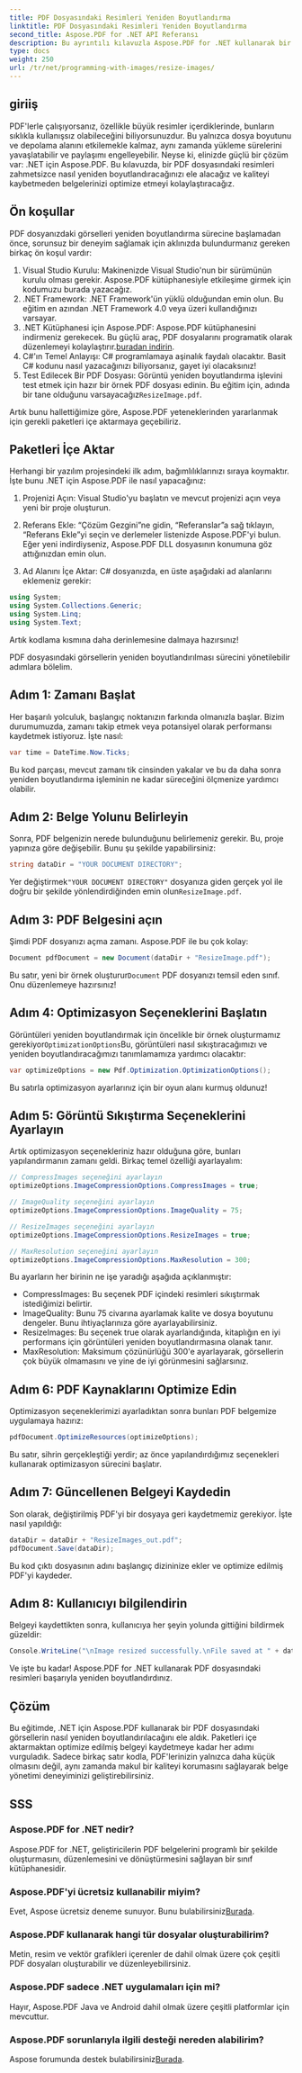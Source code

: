 ```yaml
---
title: PDF Dosyasındaki Resimleri Yeniden Boyutlandırma
linktitle: PDF Dosyasındaki Resimleri Yeniden Boyutlandırma
second_title: Aspose.PDF for .NET API Referansı
description: Bu ayrıntılı kılavuzla Aspose.PDF for .NET kullanarak bir PDF dosyasındaki görsellerin boyutunu nasıl değiştireceğinizi öğrenin. Kaliteyi kaybetmeden dosya boyutunu optimize edin.
type: docs
weight: 250
url: /tr/net/programming-with-images/resize-images/
---
```

## giriiş

PDF'lerle çalışıyorsanız, özellikle büyük resimler içerdiklerinde, bunların sıklıkla kullanışsız olabileceğini biliyorsunuzdur. Bu yalnızca dosya boyutunu ve depolama alanını etkilemekle kalmaz, aynı zamanda yükleme sürelerini yavaşlatabilir ve paylaşımı engelleyebilir. Neyse ki, elinizde güçlü bir çözüm var: .NET için Aspose.PDF. Bu kılavuzda, bir PDF dosyasındaki resimleri zahmetsizce nasıl yeniden boyutlandıracağınızı ele alacağız ve kaliteyi kaybetmeden belgelerinizi optimize etmeyi kolaylaştıracağız.

## Ön koşullar

PDF dosyanızdaki görselleri yeniden boyutlandırma sürecine başlamadan önce, sorunsuz bir deneyim sağlamak için aklınızda bulundurmanız gereken birkaç ön koşul vardır:

1. Visual Studio Kurulu: Makinenizde Visual Studio'nun bir sürümünün kurulu olması gerekir. Aspose.PDF kütüphanesiyle etkileşime girmek için kodumuzu burada yazacağız.
2. .NET Framework: .NET Framework'ün yüklü olduğundan emin olun. Bu eğitim en azından .NET Framework 4.0 veya üzeri kullandığınızı varsayar.
3. .NET Kütüphanesi için Aspose.PDF: Aspose.PDF kütüphanesini indirmeniz gerekecek. Bu güçlü araç, PDF dosyalarını programatik olarak düzenlemeyi kolaylaştırır.[buradan indirin](https://releases.aspose.com/pdf/net/).
4. C#'ın Temel Anlayışı: C# programlamaya aşinalık faydalı olacaktır. Basit C# kodunu nasıl yazacağınızı biliyorsanız, gayet iyi olacaksınız!
5.  Test Edilecek Bir PDF Dosyası: Görüntü yeniden boyutlandırma işlevini test etmek için hazır bir örnek PDF dosyası edinin. Bu eğitim için, adında bir tane olduğunu varsayacağız`ResizeImage.pdf`.

Artık bunu hallettiğimize göre, Aspose.PDF yeteneklerinden yararlanmak için gerekli paketleri içe aktarmaya geçebiliriz.

## Paketleri İçe Aktar

Herhangi bir yazılım projesindeki ilk adım, bağımlılıklarınızı sıraya koymaktır. İşte bunu .NET için Aspose.PDF ile nasıl yapacağınız:

1. Projenizi Açın: Visual Studio'yu başlatın ve mevcut projenizi açın veya yeni bir proje oluşturun.

2. Referans Ekle: “Çözüm Gezgini”ne gidin, “Referanslar”a sağ tıklayın, “Referans Ekle”yi seçin ve derlemeler listenizde Aspose.PDF'yi bulun. Eğer yeni indirdiyseniz, Aspose.PDF DLL dosyasının konumuna göz attığınızdan emin olun.

3. Ad Alanını İçe Aktar: C# dosyanızda, en üste aşağıdaki ad alanlarını eklemeniz gerekir:

```csharp
using System;
using System.Collections.Generic;
using System.Linq;
using System.Text;
```

Artık kodlama kısmına daha derinlemesine dalmaya hazırsınız!

PDF dosyasındaki görsellerin yeniden boyutlandırılması sürecini yönetilebilir adımlara bölelim.

## Adım 1: Zamanı Başlat

Her başarılı yolculuk, başlangıç noktanızın farkında olmanızla başlar. Bizim durumumuzda, zamanı takip etmek veya potansiyel olarak performansı kaydetmek istiyoruz. İşte nasıl:

```csharp
var time = DateTime.Now.Ticks;
```

Bu kod parçası, mevcut zamanı tik cinsinden yakalar ve bu da daha sonra yeniden boyutlandırma işleminin ne kadar süreceğini ölçmenize yardımcı olabilir.

## Adım 2: Belge Yolunu Belirleyin

Sonra, PDF belgenizin nerede bulunduğunu belirlemeniz gerekir. Bu, proje yapınıza göre değişebilir. Bunu şu şekilde yapabilirsiniz:

```csharp
string dataDir = "YOUR DOCUMENT DIRECTORY";
```

 Yer değiştirmek`"YOUR DOCUMENT DIRECTORY"` dosyanıza giden gerçek yol ile doğru bir şekilde yönlendirdiğinden emin olun`ResizeImage.pdf`.

## Adım 3: PDF Belgesini açın

Şimdi PDF dosyanızı açma zamanı. Aspose.PDF ile bu çok kolay:

```csharp
Document pdfDocument = new Document(dataDir + "ResizeImage.pdf");
```

 Bu satır, yeni bir örnek oluşturur`Document` PDF dosyanızı temsil eden sınıf. Onu düzenlemeye hazırsınız!

## Adım 4: Optimizasyon Seçeneklerini Başlatın

 Görüntüleri yeniden boyutlandırmak için öncelikle bir örnek oluşturmamız gerekiyor`OptimizationOptions`Bu, görüntüleri nasıl sıkıştıracağımızı ve yeniden boyutlandıracağımızı tanımlamamıza yardımcı olacaktır:

```csharp
var optimizeOptions = new Pdf.Optimization.OptimizationOptions();
```

Bu satırla optimizasyon ayarlarınız için bir oyun alanı kurmuş oldunuz!

## Adım 5: Görüntü Sıkıştırma Seçeneklerini Ayarlayın

Artık optimizasyon seçenekleriniz hazır olduğuna göre, bunları yapılandırmanın zamanı geldi. Birkaç temel özelliği ayarlayalım:

```csharp
// CompressImages seçeneğini ayarlayın
optimizeOptions.ImageCompressionOptions.CompressImages = true;

// ImageQuality seçeneğini ayarlayın
optimizeOptions.ImageCompressionOptions.ImageQuality = 75;

// ResizeImages seçeneğini ayarlayın
optimizeOptions.ImageCompressionOptions.ResizeImages = true;

// MaxResolution seçeneğini ayarlayın
optimizeOptions.ImageCompressionOptions.MaxResolution = 300;
```

Bu ayarların her birinin ne işe yaradığı aşağıda açıklanmıştır:
- CompressImages: Bu seçenek PDF içindeki resimleri sıkıştırmak istediğimizi belirtir.
- ImageQuality: Bunu 75 civarına ayarlamak kalite ve dosya boyutunu dengeler. Bunu ihtiyaçlarınıza göre ayarlayabilirsiniz.
- ResizeImages: Bu seçenek true olarak ayarlandığında, kitaplığın en iyi performans için görüntüleri yeniden boyutlandırmasına olanak tanır.
- MaxResolution: Maksimum çözünürlüğü 300'e ayarlayarak, görsellerin çok büyük olmamasını ve yine de iyi görünmesini sağlarsınız.

## Adım 6: PDF Kaynaklarını Optimize Edin

Optimizasyon seçeneklerimizi ayarladıktan sonra bunları PDF belgemize uygulamaya hazırız:

```csharp
pdfDocument.OptimizeResources(optimizeOptions);
```

Bu satır, sihrin gerçekleştiği yerdir; az önce yapılandırdığımız seçenekleri kullanarak optimizasyon sürecini başlatır.

## Adım 7: Güncellenen Belgeyi Kaydedin

Son olarak, değiştirilmiş PDF'yi bir dosyaya geri kaydetmemiz gerekiyor. İşte nasıl yapıldığı:

```csharp
dataDir = dataDir + "ResizeImages_out.pdf";
pdfDocument.Save(dataDir);
```

Bu kod çıktı dosyasının adını başlangıç dizininize ekler ve optimize edilmiş PDF'yi kaydeder.

## Adım 8: Kullanıcıyı bilgilendirin

Belgeyi kaydettikten sonra, kullanıcıya her şeyin yolunda gittiğini bildirmek güzeldir:

```csharp
Console.WriteLine("\nImage resized successfully.\nFile saved at " + dataDir);
```

Ve işte bu kadar! Aspose.PDF for .NET kullanarak PDF dosyasındaki resimleri başarıyla yeniden boyutlandırdınız.

## Çözüm

Bu eğitimde, .NET için Aspose.PDF kullanarak bir PDF dosyasındaki görsellerin nasıl yeniden boyutlandırılacağını ele aldık. Paketleri içe aktarmaktan optimize edilmiş belgeyi kaydetmeye kadar her adımı vurguladık. Sadece birkaç satır kodla, PDF'lerinizin yalnızca daha küçük olmasını değil, aynı zamanda makul bir kaliteyi korumasını sağlayarak belge yönetimi deneyiminizi geliştirebilirsiniz.

## SSS

### Aspose.PDF for .NET nedir?
Aspose.PDF for .NET, geliştiricilerin PDF belgelerini programlı bir şekilde oluşturmasını, düzenlemesini ve dönüştürmesini sağlayan bir sınıf kütüphanesidir.

### Aspose.PDF'yi ücretsiz kullanabilir miyim?
 Evet, Aspose ücretsiz deneme sunuyor. Bunu bulabilirsiniz[Burada](https://releases.aspose.com/).

### Aspose.PDF kullanarak hangi tür dosyalar oluşturabilirim?
Metin, resim ve vektör grafikleri içerenler de dahil olmak üzere çok çeşitli PDF dosyaları oluşturabilir ve düzenleyebilirsiniz.

### Aspose.PDF sadece .NET uygulamaları için mi?
Hayır, Aspose.PDF Java ve Android dahil olmak üzere çeşitli platformlar için mevcuttur.

### Aspose.PDF sorunlarıyla ilgili desteği nereden alabilirim?
 Aspose forumunda destek bulabilirsiniz[Burada](https://forum.aspose.com/c/pdf/10).